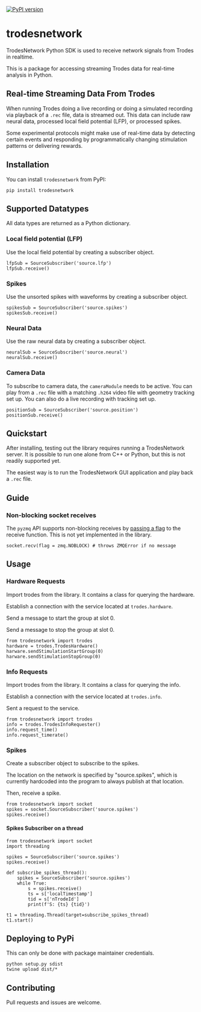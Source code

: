 [![PyPI version](https://badge.fury.io/py/trodesnetwork.svg)](https://badge.fury.io/py/trodesnetwork)

# trodesnetwork

TrodesNetwork Python SDK is used to receive network signals from Trodes in realtime.

This is a package for accessing streaming Trodes data for real-time analysis
in Python.

## Real-time Streaming Data From Trodes

When running Trodes doing a live recording or doing a simulated recording via
playback of a `.rec` file, data is streamed out. This data can include raw
neural data, processed local field potential (LFP), or processed spikes.

Some experimental protocols might make use of real-time data by detecting
certain events and responding by programmatically changing stimulation patterns
or delivering rewards.

## Installation

You can install `trodesnetwork` from PyPI:

`pip install trodesnetwork`



## Supported Datatypes

All data types are returned as a Python dictionary.

### Local field potential (LFP)
Use the local field potential by creating a subscriber object.

```
lfpSub = SourceSubscriber('source.lfp')
lfpSub.receive()
```

### Spikes
Use the unsorted spikes with waveforms by creating a subscriber object.

```
spikesSub = SourceSubscriber('source.spikes')
spikesSub.receive()
```

### Neural Data

Use the raw neural data by creating a subscriber object.

```
neuralSub = SourceSubscriber('source.neural')
neuralSub.receive()
```

### Camera Data
To subscribe to camera data, the `cameraModule` needs to be active. You can
play from a `.rec` file with a matching `.h264` video file with geometry
tracking set up. You can also do a live recording with tracking set up.

```
positionSub = SourceSubscriber('source.position')
positionSub.receive()
```

## Quickstart
After installing, testing out the library requires running a TrodesNetwork
server. It is possible to run one alone from C++ or Python, but this is not
readily supported yet.

The easiest way is to run the TrodesNetwork GUI application and play back a
`.rec` file.

## Guide

### Non-blocking socket receives

The `pyzmq` API supports non-blocking receives by [passing a flag](https://pyzmq.readthedocs.io/en/latest/api/zmq.html#zmq.Socket.recv)
to the receive function. This is not yet implemented in the library.

```
socket.recv(flag = zmq.NOBLOCK) # throws ZMQError if no message
```


## Usage

### Hardware Requests

Import trodes from the library. It contains a class for querying the hardware.

Establish a connection with the service located at `trodes.hardware`.

Send a message to start the group at slot 0.

Send a message to stop the group at slot 0.

```
from trodesnetwork import trodes
hardware = trodes.TrodesHardware()
harware.sendStimulationStartGroup(0)
harware.sendStimulationStopGroup(0)
```

### Info Requests

Import trodes from the library. It contains a class for querying the info.

Establish a connection with the service located at `trodes.info`.

Sent a request to the service.

```
from trodesnetwork import trodes
info = trodes.TrodesInfoRequester()
info.request_time()
info.request_timerate()
```

### Spikes

Create a subscriber object to subscribe to the spikes.

The location on the network is specified by "source.spikes", which is currently
hardcoded into the program to always publish at that location.

Then, receive a spike.

```
from trodesnetwork import socket
spikes = socket.SourceSubscriber('source.spikes')
spikes.receive()
```

#### Spikes Subscriber on a thread

```
from trodesnetwork import socket
import threading

spikes = SourceSubscriber('source.spikes')
spikes.receive()

def subscribe_spikes_thread():
    spikes = SourceSubscriber('source.spikes')
    while True:
        s = spikes.receive() 
        ts = s['localTimestamp']
        tid = s['nTrodeId']
        print(f'S: {ts} {tid}')

t1 = threading.Thread(target=subscribe_spikes_thread)
t1.start()
```

## Deploying to PyPi

This can only be done with package maintainer credentials.

```
python setup.py sdist
twine upload dist/*
```

## Contributing

Pull requests and issues are welcome.
